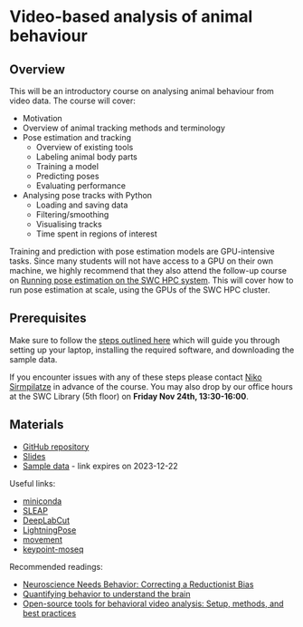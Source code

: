 # Video-based analysis of animal behaviour

## Overview
This will be an introductory course on analysing animal behaviour from video data. The course will cover:

- Motivation
- Overview of animal tracking methods and terminology
- Pose estimation and tracking
  - Overview of existing tools
  - Labeling animal body parts
  - Training a model
  - Predicting poses
  - Evaluating performance
- Analysing pose tracks with Python
  - Loading and saving data
  - Filtering/smoothing
  - Visualising tracks
  - Time spent in regions of interest

Training and prediction with pose estimation models are
GPU-intensive tasks.
Since many students will not have access to a GPU on their own machine, 
we highly recommend that they also attend the follow-up course on 
[Running pose estimation on the SWC HPC system](./hpc-behaviour). 
This will cover how to run pose estimation at scale, using the GPUs of the SWC HPC cluster.

## Prerequisites
Make sure to follow the [steps outlined here](https://github.com/neuroinformatics-unit/course-behavioural-analysis#prerequisites) which will guide you through
setting up your laptop, installing the required software, and downloading the sample data.

If you encounter issues with any of these steps please contact 
<a href="mailto:n.sirmpilatze@ucl.ac.uk?subject=SWC/GCNU Software Skills">Niko Sirmpilatze</a>
in advance of the course.
You may also drop by our office hours at the SWC Library (5th floor) on **Friday Nov 24th, 13:30-16:00**.


## Materials
- [GitHub repository](https://github.com/neuroinformatics-unit/course-behavioural-analysis)
- [Slides](https://neuroinformatics.dev/course-behavioural-analysis/#/title-slide)
- [Sample data](https://www.dropbox.com/scl/fo/ey7b6yrqax2olqyv1th7j/h?rlkey=u4wh2gxtbbn4g5o3s55zbx6pp&dl=0) - link expires on 2023-12-22

Useful links:
- [miniconda](https://docs.conda.io/en/latest/miniconda.html)
- [SLEAP](https://sleap.ai/)
- [DeepLabCut](https://www.mackenziemathislab.org/deeplabcut)
- [LightningPose](https://github.com/danbider/lightning-pose)
- [movement](https://movement.neuroinformatics.dev/)
- [keypoint-moseq](https://keypoint-moseq.readthedocs.io/en/latest/index.html)

Recommended readings:
- [Neuroscience Needs Behavior: Correcting a Reductionist Bias](http://dx.doi.org/10.1016/j.neuron.2016.12.041)
- [Quantifying behavior to understand the brain](https://www.nature.com/articles/s41593-020-00734-z)
- [Open-source tools for behavioral video analysis: Setup, methods, and best practices](https://elifesciences.org/articles/79305)
